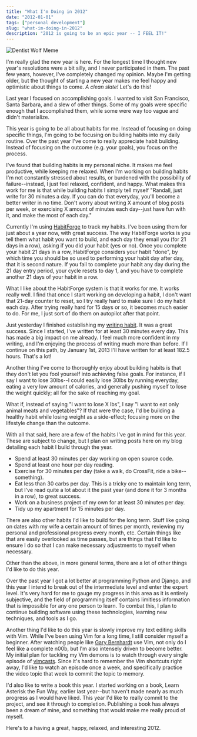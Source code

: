 ```yaml
---
title: "What I'm Doing in 2012"
date: "2012-01-01"
tags: ["personal development"]
slug: "what-im-doing-in-2012"
description: "2012 is going to be an epic year -- I FEEL IT!"
---
```



![Dentist Wolf Meme][]


I'm really glad the new year is here.  For the longest time I thought new
year's resolutions were a bit silly, and I never participated in them.  The
past few years, however, I've completely changed my opinion.  Maybe I'm getting
older, but the thought of starting a new year makes me feel happy and
optimistic about things to come.  *A clean slate!*  Let's do this!

Last year I focused on accomplishing goals.  I wanted to visit San Francisco,
Santa Barbara, and a slew of other things.  Some of my goals were specific
enough that I accomplished them, while some were way too vague and didn't
materialize.

This year is going to be all about habits for me.  Instead of focusing on doing
specific things, I'm going to be focusing on building habits into my daily
routine.  Over the past year I've come to really appreciate habit building.
Instead of focusing on the outcome (e.g. your goals), you focus on the process.

I've found that building habits is my personal niche.  It makes me feel
productive, while keeping me relaxed.  When I'm working on building habits I'm
not constantly stressed about results, or burdened with the possibility of
failure--instead, I just feel relaxed, confident, and happy.  What makes this
work for me is that while building habits I simply tell myself "Randall, just
write for 30 minutes a day.  If you can do that everyday, you'll become a
better writer in no time.  Don't worry about writing X amount of blog posts per
week, or exercising X amount of minutes each day--just have fun with it, and
make the most of each day."

Currently I'm using [HabitForge][] to track my habits.  I've been using them
for just about a year now, with great success.  The way HabitForge works is you
tell them what habit you want to build, and each day they email you (for 21
days in a row), asking if you did your habit (yes or no).  Once you complete
your habit 21 days in a row, HabitForge considers your habit "done", by which
time you should be so used to performing your habit day after day, that it is
second nature.  If you fail to complete your habit any day during the 21 day
entry period, your cycle resets to day 1, and you have to complete another 21
days of your habit in a row.

What I like about the HabitForge system is that it works for me.  It works
really well.  I find that once I start working on developing a habit, I don't
want that 21-day counter to reset, so I try really hard to make sure I do my
habit each day.  After trying really hard for 15 days or so, it becomes much
easier to do.  For me, I just sort of do them on autopilot after that point.

Just yesterday I finished establishing my [writing habit][].  It was a great
success.  Since I started, I've written for at least 30 minutes every day.
This has made a big impact on me already.  I feel much more confident in my
writing, and I'm enjoying the process of writing much more than before.  If I
continue on this path, by January 1st, 2013 I'll have written for at least
182.5 hours.  That's a lot!

Another thing I've come to thoroughly enjoy about building habits is that they
don't let you fool yourself into achieving false goals.  For instance, if I say
I want to lose 30lbs--I could easily lose 30lbs by running everyday, eating a
very low amount of calories, and generally pushing myself to lose the weight
quickly; all for the sake of reaching my goal.

What if, instead of saying "I want to lose X lbs", I say "I want to eat only
animal meats and vegetables"?  If that were the case, I'd be building a healthy
habit while losing weight as a side-effect; focusing more on the lifestyle
change than the outcome.

With all that said, here are a few of the habits I've got in mind for this
year.  These are subject to change, but I plan on writing posts here on my blog
detailing each habit I build through the year.

-   Spend at least 30 minutes per day working on open source code.
-   Spend at least one hour per day reading.
-   Exercise for 30 minutes per day (take a walk, do CrossFit, ride a
    bike--something).
-   Eat less than 30 carbs per day.  This is a tricky one to maintain long
    term, but I've read quite a lot about it the past year (and done it for 3
    months in a row), to great success.
-   Work on a business project of my own for at least 30 minutes per day.
-   Tidy up my apartment for 15 minutes per day.

There are also other habits I'd like to build for the long term.  Stuff like
going on dates with my wife a certain amount of times per month, reviewing my
personal and professional progress every month, etc.  Certain things like that
are easily overlooked as time passes, but are things that I'd like to ensure I
do so that I can make necessary adjustments to myself when necessary.

Other than the above, in more general terms, there are a lot of other things
I'd like to do this year.

Over the past year I got a lot better at programming Python and Django, and
this year I intend to break out of the intermediate level and enter the expert
level.  It's very hard for me to gauge my progress in this area as it is
entirely subjective, and the field of programming itself contains limitless
information that is impossible for any one person to learn.  To combat this, I
plan to continue building software using these technologies, learning new
techniques, and tools as I go.

Another thing I'd like to do this year is slowly improve my text editing skills
with Vim.  While I've been using Vim for a long time, I still consider myself a
beginner.  After watching people like [Gary Bernhardt][] use Vim, not only do I
feel like a complete n00b, but I'm also intensely driven to become better.  My
initial plan for tackling my Vim demons is to watch through every single
episode of [vimcasts][].  Since it's hard to remember the Vim shortcuts right
away, I'd like to watch an episode once a week, and specifically practice the
video topic that week to commit the topic to memory.

I'd also like to write a book this year.  I started working on a book, Learn
Asterisk the Fun Way, earlier last year--but haven't made nearly as much
progress as I would have liked.  This year I'd like to really commit to the
project, and see it through to completion.  Publishing a book has always been a
dream of mine, and something that would make me really proud of myself.

Here's to a having a great, happy, relaxed, and interesting 2012.


  [Dentist Wolf Meme]: {filename}/images/2012/dentist-wolf-meme.png "Dentist Wolf Meme"
  [HabitForge]: http://habitforge.com/ "HabitForge"
  [writing habit]: {filename}/articles/2011/establishing-a-writing-habit.md "Establishing a Writing Habit"
  [Gary Bernhardt]: https://www.destroyallsoftware.com/ "Gary Bernhardt"
  [vimcasts]: http://vimcasts.org/ "vimcasts"
